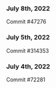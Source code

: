 ### July 8th, 2022

Commit #47276

### July 5th, 2022

Commit #314353


### July 4th, 2022

Commit #72281
